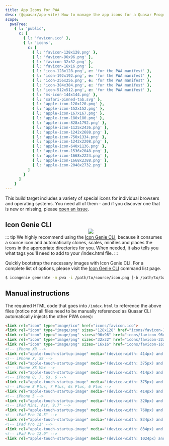 ```yaml
---
title: App Icons for PWA
desc: (@quasar/app-vite) How to manage the app icons for a Quasar Progressive Web App.
scope:
  pwaTree:
    { l: 'public',
      c: [
        { l: 'favicon.ico' },
        { l: 'icons',
          c: [
            { l: 'favicon-128x128.png' },
            { l: 'favicon-96x96.png' },
            { l: 'favicon-32x32.png' },
            { l: 'favicon-16x16.png' },
            { l: 'icon-128x128.png', e: 'for the PWA manifest' },
            { l: 'icon-192x192.png', e: 'for the PWA manifest' },
            { l: 'icon-256x256.png', e: 'for the PWA manifest' },
            { l: 'icon-384x384.png', e: 'for the PWA manifest' },
            { l: 'icon-512x512.png', e: 'for the PWA manifest' },
            { l: 'ms-icon-144x144.png' },
            { l: 'safari-pinned-tab.svg' },
            { l: 'apple-icon-120x120.png' },
            { l: 'apple-icon-152x152.png' },
            { l: 'apple-icon-167x167.png' },
            { l: 'apple-icon-180x180.png' },
            { l: 'apple-icon-828x1792.png' },
            { l: 'apple-icon-1125x2436.png' },
            { l: 'apple-icon-1242x2688.png' },
            { l: 'apple-icon-750x1334.png' },
            { l: 'apple-icon-1242x2208.png' },
            { l: 'apple-icon-640x1136.png' },
            { l: 'apple-icon-1536x2048.png' },
            { l: 'apple-icon-1668x2224.png' },
            { l: 'apple-icon-1668x2388.png' },
            { l: 'apple-icon-2048x2732.png' }
          ]
        }
      ]
    }
---
```


This build target includes a variety of special icons for individual browsers and operating systems. You need all of them - and if you discover one that is new or missing, please [open an issue](https://github.com/quasarframework/quasar/issues).

<img src="https://cdn.quasar.dev/img/iconfactory.png" style="float:right;max-width:15%;min-width:240px;padding-top:40px" />

## Icon Genie CLI

::: tip
We highly recommend using the [Icon Genie CLI](/icongenie/introduction), because it consumes a source icon and automatically clones, scales, minifies and places the icons in the appropriate directories for you. When needed, it also tells you what tags you'll need to add to your /index.html file.
:::

Quickly bootstrap the necessary images with Icon Genie CLI. For a complete list of options, please visit the [Icon Genie CLI](/icongenie/command-list) command list page.

```bash
$ icongenie generate -m pwa -i /path/to/source/icon.png [-b /path/to/background.png]
```

## Manual instructions

<doc-tree :def="scope.pwaTree" />

The required HTML code that goes into `/index.html` to reference the above files (notice not all files need to be manually referenced as Quasar CLI automatically injects the other PWA ones):

```html
<link rel="icon" type="image/ico" href="icons/favicon.ico">
<link rel="icon" type="image/png" sizes="128x128" href="icons/favicon-128x128.png">
<link rel="icon" type="image/png" sizes="96x96" href="icons/favicon-96x96.png">
<link rel="icon" type="image/png" sizes="32x32" href="icons/favicon-32x32.png">
<link rel="icon" type="image/png" sizes="16x16" href="icons/favicon-16x16.png">
<!-- iPhone XR -->
<link rel="apple-touch-startup-image" media="(device-width: 414px) and (device-height: 896px) and (-webkit-device-pixel-ratio: 2)" href="icons/apple-launch-828x1792.png">
<!-- iPhone X, XS -->
<link rel="apple-touch-startup-image" media="(device-width: 375px) and (device-height: 812px) and (-webkit-device-pixel-ratio: 3)" href="icons/apple-launch-1125x2436.png">
<!-- iPhone XS Max -->
<link rel="apple-touch-startup-image" media="(device-width: 414px) and (device-height: 896px) and (-webkit-device-pixel-ratio: 3)" href="icons/apple-launch-1242x2688.png">
<!-- iPhone 8, 7, 6s, 6 -->
<link rel="apple-touch-startup-image" media="(device-width: 375px) and (device-height: 667px) and (-webkit-device-pixel-ratio: 2)" href="icons/apple-launch-750x1334.png">
<!-- iPhone 8 Plus, 7 Plus, 6s Plus, 6 Plus -->
<link rel="apple-touch-startup-image" media="(device-width: 414px) and (device-height: 736px) and (-webkit-device-pixel-ratio: 3)" href="icons/apple-launch-1242x2208.png">
<!-- iPhone 5 -->
<link rel="apple-touch-startup-image" media="(device-width: 320px) and (device-height: 568px) and (-webkit-device-pixel-ratio: 2)" href="icons/apple-launch-640x1136.png">
<!-- iPad Mini, Air, 9.7" -->
<link rel="apple-touch-startup-image" media="(device-width: 768px) and (device-height: 1024px) and (-webkit-device-pixel-ratio: 2)" href="icons/apple-launch-1536x2048.png">
<!-- iPad Pro 10.5" -->
<link rel="apple-touch-startup-image" media="(device-width: 834px) and (device-height: 1112px) and (-webkit-device-pixel-ratio: 2)" href="icons/apple-launch-1668x2224.png">
<!-- iPad Pro 11" -->
<link rel="apple-touch-startup-image" media="(device-width: 834px) and (device-height: 1194px) and (-webkit-device-pixel-ratio: 2)" href="icons/apple-launch-1668x2388.png">
<!-- iPad Pro 12.9" -->
<link rel="apple-touch-startup-image" media="(device-width: 1024px) and (device-height: 1366px) and (-webkit-device-pixel-ratio: 2)" href="icons/apple-launch-2048x2732.png">
```
